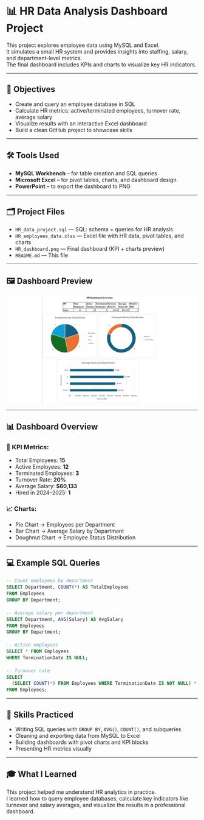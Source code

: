 # 📊 HR Data Analysis Dashboard Project

This project explores employee data using MySQL and Excel.  
It simulates a small HR system and provides insights into staffing, salary, and department-level metrics.  
The final dashboard includes KPIs and charts to visualize key HR indicators.

---

## 🎯 Objectives

- Create and query an employee database in SQL
- Calculate HR metrics: active/terminated employees, turnover rate, average salary
- Visualize results with an interactive Excel dashboard
- Build a clean GitHub project to showcase skills

---

## 🛠 Tools Used

- **MySQL Workbench** – for table creation and SQL queries
- **Microsoft Excel** – for pivot tables, charts, and dashboard design
- **PowerPoint** – to export the dashboard to PNG

---

## 🗂 Project Files

- `HR_data_project.sql` — SQL: schema + queries for HR analysis  
- `HR_employees_data.xlsx` — Excel file with HR data, pivot tables, and charts  
- `HR_dashboard.png` — Final dashboard (KPI + charts preview)  
- `README.md` — This file

---

## 🖼️ Dashboard Preview

![HR Dashboard](HR_dashboard.png)

---

## 📊 Dashboard Overview

### 🔢 KPI Metrics:
- Total Employees: **15**
- Active Employees: **12**
- Terminated Employees: **3**
- Turnover Rate: **20%**
- Average Salary: **$60,133**
- Hired in 2024–2025: **1**

### 📈 Charts:
- Pie Chart → Employees per Department  
- Bar Chart → Average Salary by Department  
- Doughnut Chart → Employee Status Distribution

---

## 💻 Example SQL Queries

```sql
-- Count employees by department
SELECT Department, COUNT(*) AS TotalEmployees
FROM Employees
GROUP BY Department;

-- Average salary per department
SELECT Department, AVG(Salary) AS AvgSalary
FROM Employees
GROUP BY Department;

-- Active employees
SELECT * FROM Employees
WHERE TerminationDate IS NULL;

-- Turnover rate
SELECT
  (SELECT COUNT(*) FROM Employees WHERE TerminationDate IS NOT NULL) * 100.0 / COUNT(*) AS TurnoverRate
FROM Employees;
```

---

## 🧠 Skills Practiced

- Writing SQL queries with `GROUP BY`, `AVG()`, `COUNT()`, and subqueries
- Cleaning and exporting data from MySQL to Excel
- Building dashboards with pivot charts and KPI blocks
- Presenting HR metrics visually

---

## 🎓 What I Learned

This project helped me understand HR analytics in practice.  
I learned how to query employee databases, calculate key indicators like turnover and salary averages, and visualize the results in a professional dashboard.

